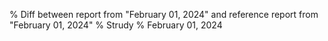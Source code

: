 % Diff between report from "February 01, 2024" and reference report from "February 01, 2024"
% Strudy
% February 01, 2024


